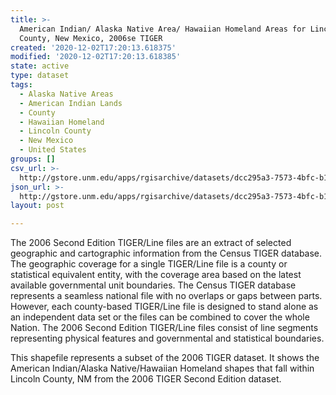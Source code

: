 ```yaml
---
title: >-
  American Indian/ Alaska Native Area/ Hawaiian Homeland Areas for Lincoln
  County, New Mexico, 2006se TIGER
created: '2020-12-02T17:20:13.618375'
modified: '2020-12-02T17:20:13.618385'
state: active
type: dataset
tags:
  - Alaska Native Areas
  - American Indian Lands
  - County
  - Hawaiian Homeland
  - Lincoln County
  - New Mexico
  - United States
groups: []
csv_url: >-
  http://gstore.unm.edu/apps/rgisarchive/datasets/dcc295a3-7573-4bfc-b10b-c56e8bab948e/tgr2006se_linc_aianhhcu.derived.csv
json_url: >-
  http://gstore.unm.edu/apps/rgisarchive/datasets/dcc295a3-7573-4bfc-b10b-c56e8bab948e/tgr2006se_linc_aianhhcu.derived.json
layout: post

---
```

The 2006 Second Edition  TIGER/Line files are an extract of selected geographic and cartographic information from the Census TIGER database.  The geographic coverage for a single TIGER/Line file is a county or statistical equivalent entity, with the coverage area based on the latest available governmental unit boundaries.  The Census TIGER database represents a seamless national file with no overlaps or gaps between parts.  However, each county-based TIGER/Line file is designed to stand alone as an independent data set or the files can be combined to cover the whole Nation.  The 2006 Second Edition  TIGER/Line files consist of line segments representing physical features and governmental and statistical boundaries.  

This shapefile represents a subset of the 2006 TIGER dataset. It shows the American Indian/Alaska Native/Hawaiian Homeland shapes that fall within Lincoln County, NM from the 2006 TIGER Second Edition dataset.
